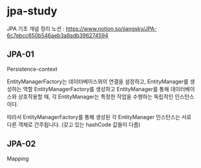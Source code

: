 # jpa-study

JPA 기초 개념 정리
노션 : https://www.notion.so/jjangsky/JPA-6c7ebcc650b546aeb3a8adb396274594

## JPA-01

Persistence-context

EntityManagerFactory는 데이터베이스와의 연결을 설정하고, EntityManager를 생성하는 역할
EntityManagerFactory를 생성하고 EntityManager를 통해 데이터베이스와 상호작용할 때,
각 EntityManager는 특정한 작업을 수행하는 독립적인 인스턴스이다.

따라서 EntityManagerFactory를 통해 생성된 각 EntityManager 인스턴스는 서로 다른 객체로 간주됩니다.
(갖고 있는 hashCode 값들이 다름)

## JPA-02

Mapping

